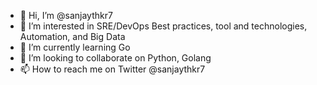- 👋 Hi, I’m @sanjaythkr7
- 👀 I’m interested in SRE/DevOps Best practices, tool and technologies, Automation, and Big Data
- 🌱 I’m currently learning Go
- 💞️ I’m looking to collaborate on Python, Golang
- 📫 How to reach me on Twitter @sanjaythkr7

<!---
sanjaythkr7/sanjaythkr7 is a ✨ special ✨ repository because its `README.md` (this file) appears on your GitHub profile.
You can click the Preview link to take a look at your changes.
--->
